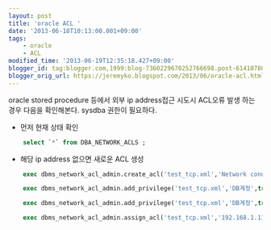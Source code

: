 ```yaml
---
layout: post
title: 'oracle ACL '
date: '2013-06-18T10:13:00.001+09:00'
tags:
    - oracle
    - ACL
modified_time: '2013-06-19T12:35:18.427+09:00'
blogger_id: tag:blogger.com,1999:blog-7360229670252766698.post-614107802926524025
blogger_orig_url: https://jeremyko.blogspot.com/2013/06/oracle-acl.html
---
```


oracle stored procedure 등에서 외부 ip address접근 시도시 ACL오류 발생 하는 경우 다음을 확인해본다. sysdba 권한이 필요하다.

-   먼저 현재 상태 확인

```sql
    select `*` from DBA_NETWORK_ACLS ;
```

-   해당 ip address 없으면 새로운 ACL 생성

```sql
    exec dbms_network_acl_admin.create_acl('test_tcp.xml','Network connection permission to HTTP server for TEST', 'TEST', TRUE, 'connect');

    exec dbms_network_acl_admin.add_privilege('test_tcp.xml','DB계정',true,'resolve');

    exec dbms_network_acl_admin.add_privilege('test_tcp.xml','DB계정',true,'connect');

    exec dbms_network_acl_admin.assign_acl('test_tcp.xml','192.168.1.111');
```
